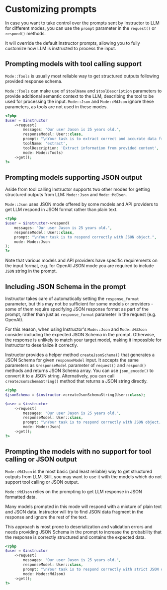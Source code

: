 # Customizing prompts

In case you want to take control over the prompts sent by Instructor
to LLM for different modes, you can use the `prompt` parameter in the
`request()` or `respond()` methods.

It will override the default Instructor prompts, allowing you to fully
customize how LLM is instructed to process the input.

## Prompting models with tool calling support

`Mode::Tools` is usually most reliable way to get structured outputs following
provided response schema.

`Mode::Tools` can make use of `$toolName` and `$toolDescription` parameters
to provide additional semantic context to the LLM, describing the tool to be used
for processing the input. `Mode::Json` and `Mode::MdJson` ignore these parameters,
as tools are not used in these modes.

```php
<?php
$user = $instructor
    ->request(
        messages: "Our user Jason is 25 years old.",
        responseModel: User::class,
        prompt: "\nYour task is to extract correct and accurate data from the messages using provided tools.\n",
        toolName: 'extract',
        toolDescription: 'Extract information from provided content',
        mode: Mode::Tools)
    ->get();
?>
```


## Prompting models supporting JSON output

Aside from tool calling Instructor supports two other modes for getting structured
outputs from LLM: `Mode::Json` and `Mode::MdJson`.

`Mode::Json` uses JSON mode offered by some models and API providers to get LLM
respond in JSON format rather than plain text.

```php
<?php
$user = $instructor->respond(
    messages: "Our user Jason is 25 years old.",
    responseModel: User::class,
    prompt: "\nYour task is to respond correctly with JSON object.",
    mode: Mode::Json
);
?>
```
Note that various models and API providers have specific requirements
on the input format, e.g. for OpenAI JSON mode you are required to include
`JSON` string in the prompt.


## Including JSON Schema in the prompt

Instructor takes care of automatically setting the `response_format`
parameter, but this may not be sufficient for some models or providers -
some of them require specifying JSON response format as part of the
prompt, rather than just as `response_format` parameter in the request
(e.g. OpenAI).

For this reason, when using Instructor's `Mode::Json` and `Mode::MdJson`
consider including the expected JSON Schema in the prompt. Otherwise, the
response is unlikely to match your target model, making it impossible for
Instructor to deserialize it correctly.

Instructor provides a helper method `createJsonSchema()` that generates
a JSON Schema for given `responseModel` input. It accepts the same parameters
as `$responseModel` parameter of `request()` and `respond()` methods and
returns JSON Schema array. You can use `json_encode()` to convert it to
a JSON string. Alternatively, you can call `createJsonSchemaString()` method
that returns a JSON string directly.

```php
<?php
$jsonSchema = $instructor->createJsonSchemaString(User::class);

$user = $instructor
    ->request(
        messages: "Our user Jason is 25 years old.",
        responseModel: User::class,
        prompt: "\nYour task is to respond correctly with JSON object. Response must follow JSONSchema:\n" . $jsonSchema,
        mode: Mode::Json)
    ->get();
?>
```


## Prompting the models with no support for tool calling or JSON output

`Mode::MdJson` is the most basic (and least reliable) way to get structured
outputs from LLM. Still, you may want to use it with the models which do not
support tool calling or JSON output.

`Mode::MdJson` relies on the prompting to get LLM response in JSON formatted data.

Many models prompted in this mode will respond with a mixture of plain text and JSON
data. Instructor will try to find JSON data fragment in the response and ignore
the rest of the text.

This approach is most prone to deserialization and validation errors and needs
providing JSON Schema in the prompt to increase the probability that the response
is correctly structured and contains the expected data.

```php
<?php
$user = $instructor
    ->request(
        messages: "Our user Jason is 25 years old.",
        responseModel: User::class,
        prompt: "\nYour task is to respond correctly with strict JSON object containing extracted data within a ```json {} ``` codeblock. Object must validate against this JSONSchema:\n" . $jsonSchema,
        mode: Mode::MdJson)
    ->get();
?>
```

